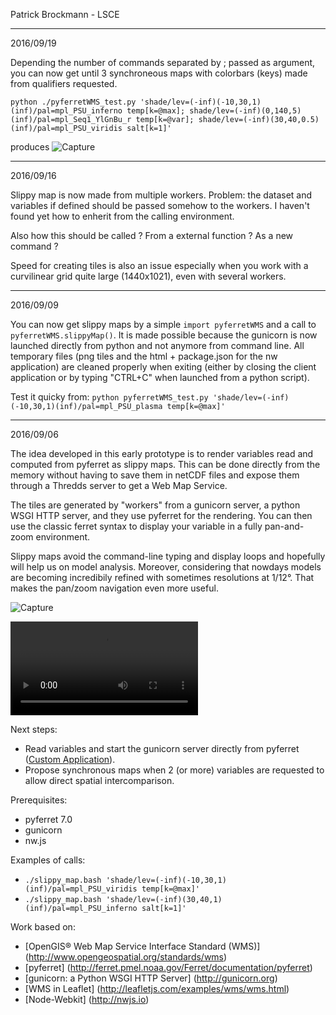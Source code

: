 
Patrick Brockmann - LSCE

<hr>
2016/09/19

Depending the number of commands separated by ; passed as argument, you can now get until 3 synchroneous maps
with colorbars (keys) made from qualifiers requested.

```
python ./pyferretWMS_test.py 'shade/lev=(-inf)(-10,30,1)(inf)/pal=mpl_PSU_inferno temp[k=@max]; shade/lev=(-inf)(0,140,5)(inf)/pal=mpl_Seq1_YlGnBu_r temp[k=@var]; shade/lev=(-inf)(30,40,0.5)(inf)/pal=mpl_PSU_viridis salt[k=1]'
```

produces
![Capture](https://github.com/PBrockmann/wms-pyferret/raw/master/capture_02.png)


<hr>
2016/09/16

Slippy map is now made from multiple workers. Problem: the dataset and variables if defined
should be passed somehow to the workers. I haven't found yet how to enherit from the calling
environment.

Also how this should be called ? From a external function ? As a new command ?

Speed for creating tiles is also an issue especially when you work with a curvilinear grid quite large
(1440x1021), even with several workers.

<hr>
2016/09/09

You can now get slippy maps by a simple ```import pyferretWMS``` and a call to ```pyferretWMS.slippyMap()```.
It is made possible because the gunicorn is now launched directly from python and not anymore from command line. 
All temporary files (png tiles and the html + package.json for the nw application)
are cleaned properly when exiting (either by closing the client application or by typing "CTRL+C" when launched from a python script).

Test it quicky from:
```python pyferretWMS_test.py 'shade/lev=(-inf)(-10,30,1)(inf)/pal=mpl_PSU_plasma temp[k=@max]'```

<hr>
2016/09/06

The idea developed in this early prototype is to render variables read and computed from pyferret as slippy maps.
This can be done directly from the memory without having to save them in netCDF files 
and expose them through a Thredds server to get a Web Map Service.

The tiles are generated by "workers" from a gunicorn server, a python WSGI HTTP server,
and they use pyferret for the rendering. You can then use the classic ferret syntax to display
your variable in a fully pan-and-zoom environment.

Slippy maps avoid the command-line typing and display loops and hopefully will help us on model analysis. 
Moreover, considering that nowdays models are becoming incredibily refined with sometimes resolutions at 1/12°.
That makes the pan/zoom navigation even more useful.

![Capture](https://github.com/PBrockmann/wms-pyferret/raw/master/capture_01.png)

![Screencast](https://github.com/PBrockmann/wms-pyferret/raw/master/screencast_01.mkv)

Next steps:
- Read variables and start the gunicorn server directly from pyferret ([Custom Application](http://docs.gunicorn.org/en/stable/custom.html)).
- Propose synchronous maps when 2 (or more) variables are requested to allow direct spatial intercomparison.

Prerequisites:
- pyferret 7.0
- gunicorn
- nw.js

Examples of calls:
- ```./slippy_map.bash 'shade/lev=(-inf)(-10,30,1)(inf)/pal=mpl_PSU_viridis temp[k=@max]'```
- ```./slippy_map.bash 'shade/lev=(-inf)(30,40,1)(inf)/pal=mpl_PSU_inferno salt[k=1]'```

Work based on:
- [OpenGIS® Web Map Service Interface Standard (WMS)] (http://www.opengeospatial.org/standards/wms)
- [pyferret] (http://ferret.pmel.noaa.gov/Ferret/documentation/pyferret)
- [gunicorn: a Python WSGI HTTP Server] (http://gunicorn.org)
- [WMS in Leaflet] (http://leafletjs.com/examples/wms/wms.html)
- [Node-Webkit] (http://nwjs.io)
